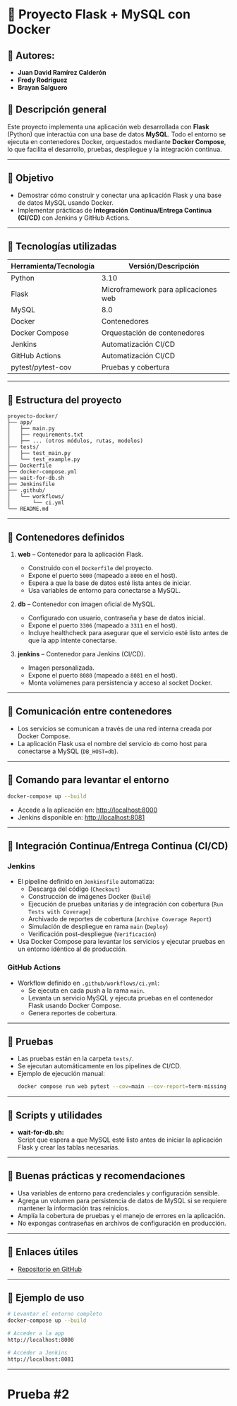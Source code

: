 # 🐳 Proyecto Flask + MySQL con Docker

## 🔹 Autores:
- **Juan David Ramírez Calderón**
- **Fredy Rodríguez**
- **Brayan Salguero** 

## 🔹 Descripción general

Este proyecto implementa una aplicación web desarrollada con **Flask** (Python) que interactúa con una base de datos **MySQL**. Todo el entorno se ejecuta en contenedores Docker, orquestados mediante **Docker Compose**, lo que facilita el desarrollo, pruebas, despliegue y la integración continua.

---

## 🔹 Objetivo

- Demostrar cómo construir y conectar una aplicación Flask y una base de datos MySQL usando Docker.
- Implementar prácticas de **Integración Continua/Entrega Continua (CI/CD)** con Jenkins y GitHub Actions.

---

## 🔹 Tecnologías utilizadas

| Herramienta/Tecnología | Versión/Descripción                  |
|------------------------|--------------------------------------|
| Python                 | 3.10                                 |
| Flask                  | Microframework para aplicaciones web |
| MySQL                  | 8.0                                  |
| Docker                 | Contenedores                         |
| Docker Compose         | Orquestación de contenedores         |
| Jenkins                | Automatización CI/CD                 |
| GitHub Actions         | Automatización CI/CD                 |
| pytest/pytest-cov      | Pruebas y cobertura                  |

---

## 🔹 Estructura del proyecto

```
proyecto-docker/
├── app/
│   ├── main.py
│   ├── requirements.txt
│   ├── ... (otros módulos, rutas, modelos)
├── tests/
│   ├── test_main.py
│   └── test_example.py
├── Dockerfile
├── docker-compose.yml
├── wait-for-db.sh
├── Jenkinsfile
├── .github/
│   └── workflows/
│       └── ci.yml
└── README.md
```

---

## 🔹 Contenedores definidos

1. **web** – Contenedor para la aplicación Flask.
   - Construido con el `Dockerfile` del proyecto.
   - Expone el puerto `5000` (mapeado a `8000` en el host).
   - Espera a que la base de datos esté lista antes de iniciar.
   - Usa variables de entorno para conectarse a MySQL.

2. **db** – Contenedor con imagen oficial de MySQL.
   - Configurado con usuario, contraseña y base de datos inicial.
   - Expone el puerto `3306` (mapeado a `3311` en el host).
   - Incluye healthcheck para asegurar que el servicio esté listo antes de que la app intente conectarse.

3. **jenkins** – Contenedor para Jenkins (CI/CD).
   - Imagen personalizada.
   - Expone el puerto `8080` (mapeado a `8081` en el host).
   - Monta volúmenes para persistencia y acceso al socket Docker.

---

## 🔹 Comunicación entre contenedores

- Los servicios se comunican a través de una red interna creada por Docker Compose.
- La aplicación Flask usa el nombre del servicio `db` como host para conectarse a MySQL (`DB_HOST=db`).

---

## 🔹 Comando para levantar el entorno

```bash
docker-compose up --build
```

- Accede a la aplicación en: [http://localhost:8000](http://localhost:8000)
- Jenkins disponible en: [http://localhost:8081](http://localhost:8081)

---

## 🔹 Integración Continua/Entrega Continua (CI/CD)

### Jenkins

- El pipeline definido en `Jenkinsfile` automatiza:
  - Descarga del código (`Checkout`)
  - Construcción de imágenes Docker (`Build`)
  - Ejecución de pruebas unitarias y de integración con cobertura (`Run Tests with Coverage`)
  - Archivado de reportes de cobertura (`Archive Coverage Report`)
  - Simulación de despliegue en rama `main` (`Deploy`)
  - Verificación post-despliegue (`Verificación`)
- Usa Docker Compose para levantar los servicios y ejecutar pruebas en un entorno idéntico al de producción.

### GitHub Actions

- Workflow definido en `.github/workflows/ci.yml`:
  - Se ejecuta en cada push a la rama `main`.
  - Levanta un servicio MySQL y ejecuta pruebas en el contenedor Flask usando Docker Compose.
  - Genera reportes de cobertura.

---

## 🔹 Pruebas

- Las pruebas están en la carpeta `tests/`.
- Se ejecutan automáticamente en los pipelines de CI/CD.
- Ejemplo de ejecución manual:
  ```bash
  docker compose run web pytest --cov=main --cov-report=term-missing tests
  ```

---

## 🔹 Scripts y utilidades

- **wait-for-db.sh:**  
  Script que espera a que MySQL esté listo antes de iniciar la aplicación Flask y crear las tablas necesarias.

---

## 🔹 Buenas prácticas y recomendaciones

- Usa variables de entorno para credenciales y configuración sensible.
- Agrega un volumen para persistencia de datos de MySQL si se requiere mantener la información tras reinicios.
- Amplía la cobertura de pruebas y el manejo de errores en la aplicación.
- No expongas contraseñas en archivos de configuración en producción.

---

## 🔹 Enlaces útiles

- [Repositorio en GitHub](https://github.com/Juanda099/proyecto-docker)

---

## 🔹 Ejemplo de uso

```bash
# Levantar el entorno completo
docker-compose up --build

# Acceder a la app
http://localhost:8000

# Acceder a Jenkins
http://localhost:8081
```

---
# Prueba #2